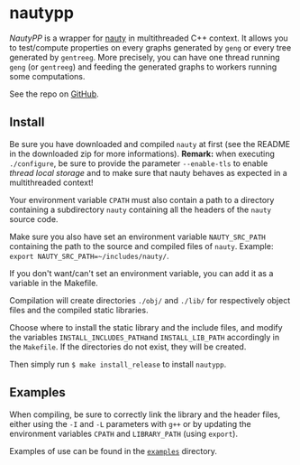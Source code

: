 # nautypp

*NautyPP* is a wrapper for [nauty](https://pallini.di.uniroma1.it/) in multithreaded C++ context.
It allows you to test/compute properties on every graphs generated by `geng` or every tree generated by `gentreeg`.
More precisely, you can have one thread running `geng` (or `gentreeg`) and feeding the generated graphs to workers
running some computations.

See the repo on [GitHub](https://github.com/RobinPetit/nautypp).

## Install

Be sure you have downloaded and compiled `nauty` at first (see the README in the downloaded zip for more informations).
**Remark:** when executing `./configure`, be sure to provide the parameter `--enable-tls` to enable *thread local storage*
and to make sure that nauty behaves as expected in a multithreaded context!

Your environment variable `CPATH` must also contain a path to a directory containing a subdirectory `nauty` containing
all the headers of the `nauty` source code.

Make sure you also have set an environment variable `NAUTY_SRC_PATH` containing the path to the source and compiled
files of `nauty`. Example: `export NAUTY_SRC_PATH=~/includes/nauty/`.

If you don't want/can't set an environment variable, you can add it as a variable in the Makefile.

Compilation will create directories `./obj/` and `./lib/` for respectively object files and the compiled static libraries.

Choose where to install the static library and the include files, and modify the variables `INSTALL_INCLUDES_PATH`and
`INSTALL_LIB_PATH` accordingly in the `Makefile`. If the directories do not exist, they will be created.

Then simply run `$ make install_release` to install `nautypp`.

## Examples

When compiling, be sure to correctly link the library and the header files, either using the `-I` and `-L` parameters
with `g++` or by updating the environment variables `CPATH` and `LIBRARY_PATH` (using `export`).

Examples of use can be found in the [`examples`](https://github.com/RobinPetit/nautypp/tree/main/examples) directory.
